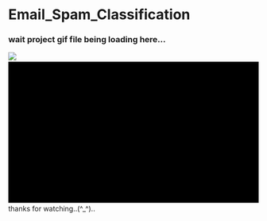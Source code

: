 # Email_Spam_Classification


### wait project gif file being loading here... ###
<img src="Email_sms_spam_Classification/Email_spam_Classifier1st_part-.gif" width="700px">
<img src ="Email_sms_spam_Classification/Email_spam_Classifier2nd_part.gif" width="700px"

### thanks for watching..(^_^).. ###
